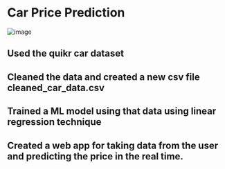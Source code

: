 # Car Price Prediction
![image](https://github.com/atharv-patil/usedCarPricePrediction/assets/83455141/4989c042-9e39-4360-bb98-d4e13c1e9bd4)

## Used the quikr car dataset
## Cleaned the data and created a new csv file cleaned_car_data.csv
## Trained a ML model using that data using linear regression technique
## Created a web app for taking data from the user and predicting the price in the real time.
